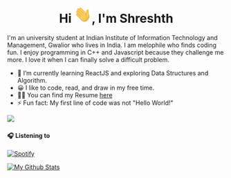 <h1 align="center">Hi <img src="https://raw.githubusercontent.com/ABSphreak/ABSphreak/master/gifs/Hi.gif" width="40px" />, I'm Shreshth</h1>

I'm an university student at Indian Institute of Information Technology and Management, Gwalior who lives in India. I am melophile who finds coding fun. I enjoy programming in C++ and Javascript because they challenge me more. I love it when I can finally solve a difficult problem.

- 🌱 I’m currently learning ReactJS and exploring Data Structures and Algorithm.
- 😀 I like to code, read, and draw in my free time.
- 👨‍💼 You can find my Resume [here](https://drive.google.com/file/d/1bFe23gB5DFrCQkYVAlV35HzPpoKm4Ec9/view?usp=sharing)
- ⚡ Fun fact: My first line of code was not "Hello World!"

![](https://komarev.com/ghpvc/?username=shreshthgoyal&color=red)

#### 🎧 Listening to
[![Spotify](https://github-readme-remake.vercel.app/api/spotify)](https://open.spotify.com/user/mr5jgbqp3jw221j271iz2nix9)

[![My Github Stats](https://github-readme-stats.vercel.app/api?username=shreshthgoyal&theme=buefyld&show_icons=true)](https://github.com/shreshthgoyal/github-readme-stats)
